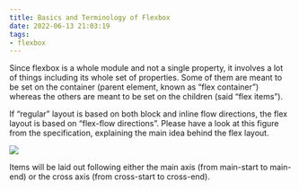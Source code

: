 ```yaml
---
title: Basics and Terminology of Flexbox
date: 2022-06-13 21:03:19
tags:
- flexbox
---
```


Since flexbox is a whole module and not a single property, it involves a lot of things including its whole set of properties. Some of them are meant to be set on the container (parent element, known as “flex container”) whereas the others are meant to be set on the children (said “flex items”).

If “regular” layout is based on both block and inline flow directions, the flex layout is based on “flex-flow directions”. Please have a look at this figure from the specification, explaining the main idea behind the flex layout.

![](/images/00-basic-terminology.svg)

Items will be laid out following either the main axis (from main-start to main-end) or the cross axis (from cross-start to cross-end).
